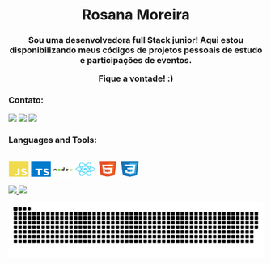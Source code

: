 <h1 align="center"> Rosana Moreira</h1>
<h3 align="center">Sou uma desenvolvedora full Stack junior! Aqui estou disponibilizando meus códigos de projetos pessoais de estudo e participações de eventos. 
  
  Fique a vontade! :)</h3>


### Contato:
 [<img src="https://img.shields.io/badge/linkedin-%230077B5.svg?&style=for-the-badge&logo=linkedin&logoColor=white" />](https://www.linkedin.com/in/rosana-moreira-dev/) [<img src = "https://img.shields.io/badge/instagram-%23E4405F.svg?&style=for-the-badge&logo=instagram&logoColor=white">](https://www.instagram.com/roh_moreiraa/) [<img src = "https://img.shields.io/badge/facebook-%231877F2.svg?&style=for-the-badge&logo=facebook&logoColor=white">](https://www.facebook.com/rosana.moreira.77920526)
</p>


### Languages and Tools:
<div style="display: inline_block"><br>
  <img align="center" alt="Ro-Js" height="30" width="40" src="https://raw.githubusercontent.com/devicons/devicon/master/icons/javascript/javascript-plain.svg">
  <img align="center" alt="Ro-Ts" height="30" width="40" src="https://raw.githubusercontent.com/devicons/devicon/master/icons/typescript/typescript-plain.svg">

  <img  align="center" alt="Ro-node" height="30" width="40" src="https://raw.githubusercontent.com/devicons/devicon/master/icons/nodejs/nodejs-original-wordmark.svg"/> 

  <img align="center" alt="Ro-React" height="30" width="40" src="https://raw.githubusercontent.com/devicons/devicon/master/icons/react/react-original.svg">
  <img align="center" alt="Ro-HTML" height="30" width="40" src="https://raw.githubusercontent.com/devicons/devicon/master/icons/html5/html5-original.svg">
  <img align="center" alt="Ro-CSS" height="30" width="40" src="https://raw.githubusercontent.com/devicons/devicon/master/icons/css3/css3-original.svg">
 
 <br/>
 <br/>
</div>
<div>
  <a href="https://github.com/rosana-moreira">
  <img height="180em" src="https://github-readme-stats.vercel.app/api?username=rosana-moreira&show_icons=true&theme=dracula&include_all_commits=true&count_private=true"/>
  <img height="180em" src="https://github-readme-stats.vercel.app/api/top-langs/?username=rosana-moreira&layout=compact&langs_count=7&theme=dracula"/>

  ![Snake animation](https://github.com/rosana-moreira/rosana-moreira/blob/output/github-contribution-grid-snake.svg)
</div>

 
 
